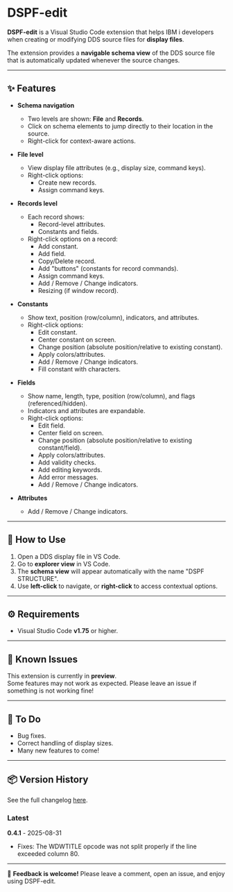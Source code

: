 # DSPF-edit

**DSPF-edit** is a Visual Studio Code extension that helps IBM i developers when creating or modifying DDS source files for **display files**.

The extension provides a **navigable schema view** of the DDS source file that is automatically updated whenever the source changes.

---

## ✨ Features

- **Schema navigation**
  - Two levels are shown: **File** and **Records**.
  - Click on schema elements to jump directly to their location in the source.
  - Right-click for context-aware actions.

- **File level**
  - View display file attributes (e.g., display size, command keys).
  - Right-click options:
    - Create new records.
    - Assign command keys.

- **Records level**
  - Each record shows:
    - Record-level attributes.
    - Constants and fields.
  - Right-click options on a record:
    - Add constant.
    - Add field.
    - Copy/Delete record.
    - Add "buttons" (constants for record commands).
    - Assign command keys.
    - Add / Remove / Change indicators.
    - Resizing (if window record).

- **Constants**
  - Show text, position (row/column), indicators, and attributes.
  - Right-click options:
    - Edit constant.
    - Center constant on screen.
    - Change position (absolute position/relative to existing constant).
    - Apply colors/attributes.
    - Add / Remove / Change indicators.
    - Fill constant with characters.

- **Fields**
  - Show name, length, type, position (row/column), and flags (referenced/hidden).
  - Indicators and attributes are expandable.
  - Right-click options:
    - Edit field.
    - Center field on screen.
    - Change position (absolute position/relative to existing constant/field).
    - Apply colors/attributes.
    - Add validity checks.
    - Add editing keywords.
    - Add error messages.
    - Add / Remove / Change indicators.

- **Attributes**
    - Add / Remove / Change indicators.

---

## 🚀 How to Use

1. Open a DDS display file in VS Code.  
2. Go to **explorer view** in VS Code.
2. The **schema view** will appear automatically with the name "DSPF STRUCTURE".  
3. Use **left-click** to navigate, or **right-click** to access contextual options.  

---

## ⚙️ Requirements

- Visual Studio Code **v1.75** or higher.

---

## 🐞 Known Issues

This extension is currently in **preview**.  
Some features may not work as expected. Please leave an issue if something is not working fine!

---

## 📝 To Do

- Bug fixes.  
- Correct handling of display sizes.  
- Many new features to come!  

---

## 📦 Version History
See the full changelog [here](./CHANGELOG.md).

### Latest
**0.4.1** - 2025-08-31
- Fixes: The WDWTITLE opcode was not split properly if the line exceeded column 80.

---

💬 **Feedback is welcome!** Please leave a comment, open an issue, and enjoy using DSPF-edit.
